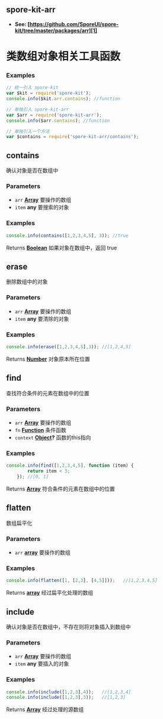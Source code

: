 <!-- Generated by documentation.js. Update this documentation by updating the source code. -->

## spore-kit-arr

-   **See: [https://github.com/SporeUI/spore-kit/tree/master/packages/arr][1]**

# 类数组对象相关工具函数

### Examples

```javascript
// 统一引入 spore-kit
var $kit = require('spore-kit');
console.info($kit.arr.contains); //function

// 单独引入 spore-kit-arr
var $arr = require('spore-kit-arr');
console.info($arr.contains); //function

// 单独引入一个方法
var $contains = require('spore-kit-arr/contains');
```

## contains

确认对象是否在数组中

### Parameters

-   `arr` **[Array][2]** 要操作的数组
-   `item` **any** 要搜索的对象

### Examples

```javascript
console.info(contains([1,2,3,4,5], 3));	//true
```

Returns **[Boolean][3]** 如果对象在数组中，返回 true

## erase

删除数组中的对象

### Parameters

-   `arr` **[Array][2]** 要操作的数组
-   `item` **any** 要清除的对象

### Examples

```javascript
console.info(erase([1,2,3,4,5],3));	//[1,2,4,5]
```

Returns **[Number][4]** 对象原本所在位置

## find

查找符合条件的元素在数组中的位置

### Parameters

-   `arr` **[Array][2]** 要操作的数组
-   `fn` **[Function][5]** 条件函数
-   `context` **[Object][6]?** 函数的this指向

### Examples

```javascript
console.info(find([1,2,3,4,5], function (item) {
		return item < 3;
	});	//[0, 1]
```

Returns **[Array][2]** 符合条件的元素在数组中的位置

## flatten

数组扁平化

### Parameters

-   `arr` **[array][2]** 要操作的数组

### Examples

```javascript
console.info(flatten([1, [2,3], [4,5]]));	//[1,2,3,4,5]
```

Returns **[array][2]** 经过扁平化处理的数组

## include

确认对象是否在数组中，不存在则将对象插入到数组中

### Parameters

-   `arr` **[Array][2]** 要操作的数组
-   `item` **any** 要插入的对象

### Examples

```javascript
console.info(include([1,2,3],4));	//[1,2,3,4]
console.info(include([1,2,3],3));	//[1,2,3]
```

Returns **[Array][2]** 经过处理的源数组

[1]: https://github.com/SporeUI/spore-kit/tree/master/packages/arr

[2]: https://developer.mozilla.org/docs/Web/JavaScript/Reference/Global_Objects/Array

[3]: https://developer.mozilla.org/docs/Web/JavaScript/Reference/Global_Objects/Boolean

[4]: https://developer.mozilla.org/docs/Web/JavaScript/Reference/Global_Objects/Number

[5]: https://developer.mozilla.org/docs/Web/JavaScript/Reference/Statements/function

[6]: https://developer.mozilla.org/docs/Web/JavaScript/Reference/Global_Objects/Object

